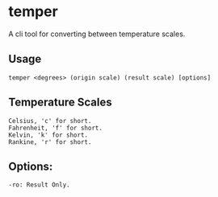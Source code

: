# temper
A cli tool for converting between temperature scales.

## Usage
    temper <degrees> (origin scale) (result scale) [options]
## Temperature Scales
    Celsius, 'c' for short.
    Fahrenheit, 'f' for short.
    Kelvin, 'k' for short.
    Rankine, 'r' for short.
## Options:
    -ro: Result Only.
